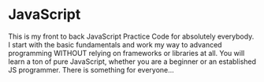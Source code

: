 # JavaScript
This is my front to back JavaScript Practice Code for absolutely everybody. I start with the basic fundamentals and work my way to advanced programming WITHOUT relying on frameworks or libraries at all. You will learn a ton of pure JavaScript, whether you are a beginner or an established JS programmer. There is something for everyone...
